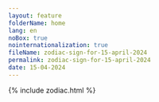 ```yaml
---
layout: feature
folderName: home
lang: en
noBox: true
nointernationalization: true
fileName: zodiac-sign-for-15-april-2024
permalink: zodiac-sign-for-15-april-2024
date: 15-04-2024
---
```

{% include zodiac.html %}
